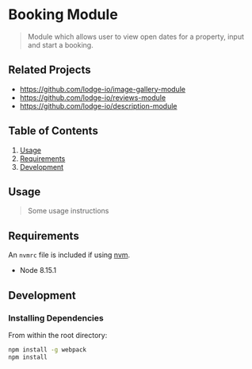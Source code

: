 # Booking Module

> Module which allows user to view open dates for a property, input and start a booking. 

## Related Projects

  - https://github.com/lodge-io/image-gallery-module 
  - https://github.com/lodge-io/reviews-module
  - https://github.com/lodge-io/description-module
  
## Table of Contents

1. [Usage](#Usage)
1. [Requirements](#requirements)
1. [Development](#development)

## Usage

> Some usage instructions

## Requirements

An `nvmrc` file is included if using [nvm](https://github.com/creationix/nvm).

- Node 8.15.1

## Development

### Installing Dependencies

From within the root directory:

```sh
npm install -g webpack
npm install
```

